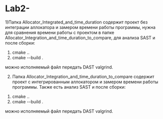 # Lab2-
1)Папка Allocator_Integrated_and_time_duration содержит проект без интеграции аллокатора и замером времени работы программы, нужна для сравнения времени работы с проектом в папке Allocator_Integration_and_time_duration_to_compare, для анализа SAST и после сборки:
 1. cmake ..
 2. cmake --build .

можно исполняемый файл передать DAST valgrind.

2) Папка Allocator_Integration_and_time_duration_to_compare содержит проект с интегрированным аллокатором и замером времени работы программы. Также есть анализ SAST и после сборки:
 1. cmake ..
 2. cmake --build .

можно исполняемый файл передать DAST valgrind.